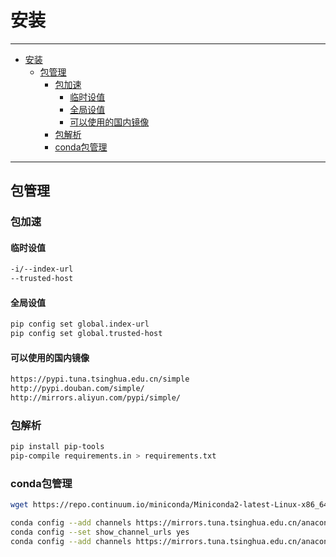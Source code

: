 # 安装

---

- [安装](#安装)
  - [包管理](#包管理)
    - [包加速](#包加速)
      - [临时设值](#临时设值)
      - [全局设值](#全局设值)
      - [可以使用的国内镜像](#可以使用的国内镜像)
    - [包解析](#包解析)
    - [conda包管理](#conda包管理)

---

## 包管理

### 包加速

#### 临时设值

``` sh
-i/--index-url
--trusted-host
```

#### 全局设值

``` sh
pip config set global.index-url 
pip config set global.trusted-host
```

#### 可以使用的国内镜像

``` sh
https://pypi.tuna.tsinghua.edu.cn/simple
http://pypi.douban.com/simple/
http://mirrors.aliyun.com/pypi/simple/
```

### 包解析

``` sh
pip install pip-tools
pip-compile requirements.in > requirements.txt
```

### conda包管理

``` sh
wget https://repo.continuum.io/miniconda/Miniconda2-latest-Linux-x86_64.sh
```

``` sh
conda config --add channels https://mirrors.tuna.tsinghua.edu.cn/anaconda/pkgs/free/ 
conda config --set show_channel_urls yes 
conda config --add channels https://mirrors.tuna.tsinghua.edu.cn/anaconda/cloud/conda-forge/
```
